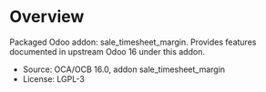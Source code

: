 # Overview

Packaged Odoo addon: sale_timesheet_margin. Provides features documented in upstream Odoo 16 under this addon.

- Source: OCA/OCB 16.0, addon sale_timesheet_margin
- License: LGPL-3
